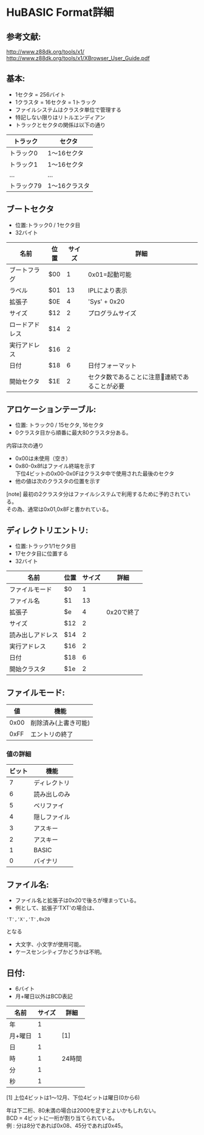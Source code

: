 # HuBASIC Format詳細

## 参考文献: 
http://www.z88dk.org/tools/x1/  
http://www.z88dk.org/tools/x1/XBrowser_User_Guide.pdf

## 基本:
+ 1セクタ = 256バイト
+ 1クラスタ =  16セクタ = 1トラック
+ ファイルシステムはクラスタ単位で管理する
+ 特記しない限りはリトルエンディアン
+ トラックとセクタの関係は以下の通り

|  トラック  |    セクタ     |
| ---------- | ------------- |
| トラック0  | 1～16セクタ   |
| トラック1  | 1～16セクタ   |
| …         | …            |
| トラック79 | 1～16クラスタ |


## ブートセクタ
+ 位置:トラック0 / 1セクタ目
+ 32バイト

|      名前      | 位置 | サイズ |                     詳細                      |
| -------------- | ---- | ------ | --------------------------------------------- |
| ブートフラグ   | $00  | 1      | 0x01=起動可能                                 |
| ラベル         | $01  | 13     | IPLにより表示                                 |
| 拡張子         | $0E  | 4      | 'Sys' + 0x20                                  |
| サイズ         | $12  | 2      | プログラムサイズ                              |
| ロードアドレス | $14  | 2      |                                               |
| 実行アドレス   | $16  | 2      |                                               |
| 日付           | $18  | 6      | 日付フォーマット                              |
| 開始セクタ     | $1E  | 2      | セクタ数であることに注意連続であることが必要 |

## アロケーションテーブル:
+ 位置: トラック0 / 15セクタ, 16セクタ
+ 0クラスタ目から順番に最大80クラスタ分ある。

内容は次の通り
+ 0x00は未使用（空き）
+ 0x80-0x8fはファイル終端を示す  
下位4ビットの0x00-0x0Fはクラスタ中で使用された最後のセクタ
+ 他の値は次のクラスタの位置を示す

[note] 最初の2クラスタ分はファイルシステムで利用するために予約されている。  
その為、通常は0x01,0x8Fと書かれている。

## ディレクトリエントリ:
+ 位置:トラック1/1セクタ目
+ 17セクタ目に位置する
+ 32バイト

|       名前       | 位置 | サイズ |    詳細    |
| ---------------- | ---- | ------ | ---------- |
| ファイルモード   | $0   | 1      |            |
| ファイル名       | $1   | 13     |            |
| 拡張子           | $e   | 4      | 0x20で終了 |
| サイズ           | $12  | 2      |            |
| 読み出しアドレス | $14  | 2      |            |
| 実行アドレス     | $16  | 2      |            |
| 日付             | $18  | 6      |            |
| 開始クラスタ     | $1e  | 2      |            |


## ファイルモード:
|  値  |         機能         |
| ---- | -------------------- |
| 0x00 | 削除済み(上書き可能) |
| 0xFF | エントリの終了       |


### 値の詳細

| ビット |     機能     |
| ------ | ------------ |
| 7      | ディレクトリ |
| 6      | 読み出しのみ |
| 5      | ベリファイ   |
| 4      | 隠しファイル |
| 3      | アスキー     |
| 2      | アスキー     |
| 1      | BASIC        |
| 0      | バイナリ     |

## ファイル名:
+ ファイル名と拡張子は0x20で後ろが埋まっている。
+ 例として、拡張子'TXT'の場合は、  
``` 
'T','X','T',0x20
```
となる

+ 大文字、小文字が使用可能。
+ ケースセンシティブかどうかは不明。

## 日付:
+ 6バイト
+ 月+曜日以外はBCD表記

|  名前   | サイズ |  詳細  |
| ------- | ------ | ------ |
| 年      | 1      |        |
| 月+曜日 | 1      | [1]    |
| 日      | 1      |        |
| 時      | 1      | 24時間 |
| 分      | 1      |        |
| 秒      | 1      |        |

[1] 上位4ビットは1～12月、下位4ビットは曜日(0から6)

年は下二桁、80未満の場合は2000を足すとよいかもしれない。  
BCD = 4ビットに一桁が割り当てられている。  
例 : 分は8分であれば0x08、45分であれば0x45。
